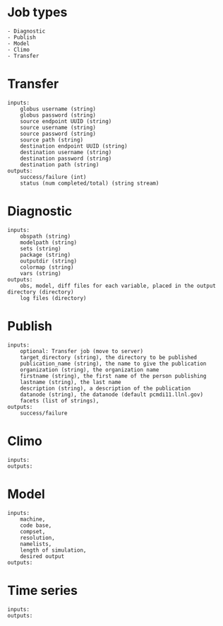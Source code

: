 # Job types
    - Diagnostic
    - Publish
    - Model
    - Climo
    - Transfer


# Transfer
    inputs: 
        globus username (string)
        globus password (string)
        source endpoint UUID (string)
        source username (string)
        source password (string)
        source path (string)
        destination endpoint UUID (string)
        destination username (string)
        destination password (string)
        destination path (string)
    outputs:
        success/failure (int)
        status (num completed/total) (string stream)

# Diagnostic
    inputs:
        obspath (string)
        modelpath (string)
        sets (string)
        package (string)
        outputdir (string)
        colormap (string)
        vars (string)
    outputs:
        obs, model, diff files for each variable, placed in the output directory (directory)
        log files (directory)

# Publish
    inputs:
        optional: Transfer job (move to server)
        target_directory (string), the directory to be published
        publication_name (string), the name to give the publication
        organization (string), the organization name
        firstname (string), the first name of the person publishing
        lastname (string), the last name
        description (string), a description of the publication
        datanode (string), the datanode (default pcmdi11.llnl.gov)
        facets (list of strings),
    outputs:
        success/failure

# Climo
    inputs:
    outputs:

# Model
    inputs:
        machine,
        code base,
        compset,
        resolution,
        namelists,
        length of simulation,
        desired output
    outputs:

# Time series
    inputs:
    outputs:
